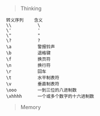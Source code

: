 > Thinking

```
转义序列	含义
\\			\
\'			'
\"			"
\?			?
\a			警报铃声
\b			退格键
\f			换页符
\n			换行符
\r			回车
\t			水平制表符
\v			垂直制表符
\ooo		一到三位的八进制数
\xhhhh		一个或多个数字的十六进制数
```

> Memory

```

```

